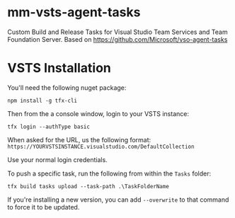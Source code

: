 # mm-vsts-agent-tasks
Custom Build and Release Tasks for Visual Studio Team Services and Team Foundation Server. Based on https://github.com/Microsoft/vso-agent-tasks

# VSTS Installation

You'll need the following nuget package:

`npm install -g tfx-cli`

Then from the a console window, login to your VSTS instance:

`tfx login --authType basic`

When asked for the URL, us the following format: `https://YOURVSTSINSTANCE.visualstudio.com/DefaultCollection`

Use your normal login credentials.

To push a specific task, run the following from within the `Tasks` folder:

`tfx build tasks upload --task-path .\TaskFolderName`

If you're installing a new version, you can add `--overwrite` to that command to force it to be updated.